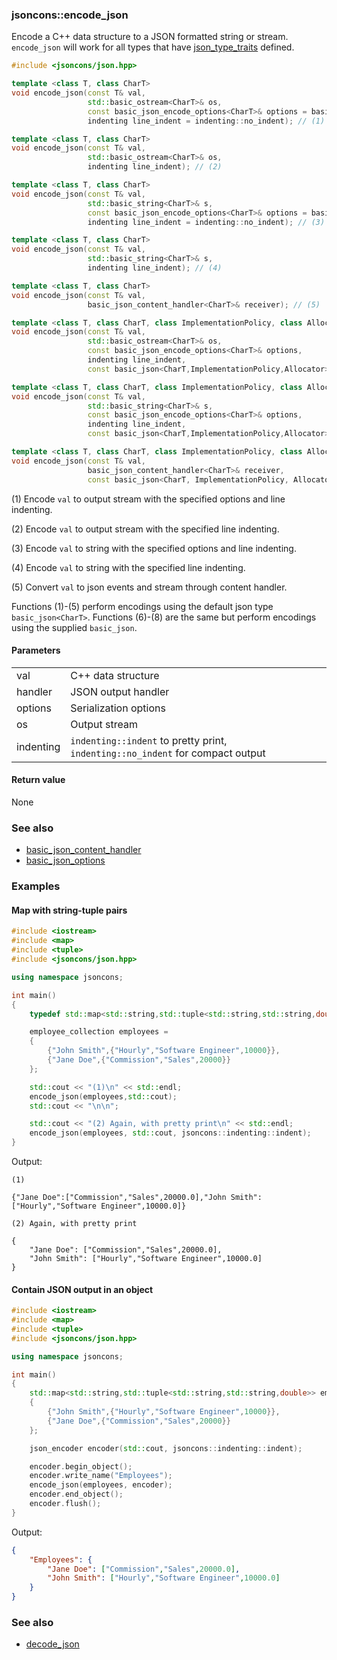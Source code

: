 ### jsoncons::encode_json

Encode a C++ data structure to a JSON formatted string or stream. `encode_json` will work for all types that
have [json_type_traits](https://github.com/danielaparker/jsoncons/blob/master/doc/ref/json_type_traits.md) defined.

```c++
#include <jsoncons/json.hpp>

template <class T, class CharT>
void encode_json(const T& val,
                 std::basic_ostream<CharT>& os, 
                 const basic_json_encode_options<CharT>& options = basic_json_encode_options<CharT>(), 
                 indenting line_indent = indenting::no_indent); // (1)

template <class T, class CharT>
void encode_json(const T& val, 
                 std::basic_ostream<CharT>& os, 
                 indenting line_indent); // (2)

template <class T, class CharT>
void encode_json(const T& val,
                 std::basic_string<CharT>& s, 
                 const basic_json_encode_options<CharT>& options = basic_json_encode_options<CharT>(), 
                 indenting line_indent = indenting::no_indent); // (3)

template <class T, class CharT>
void encode_json(const T& val, 
                 std::basic_string<CharT>& s, 
                 indenting line_indent); // (4)

template <class T, class CharT>
void encode_json(const T& val, 
                 basic_json_content_handler<CharT>& receiver); // (5)

template <class T, class CharT, class ImplementationPolicy, class Allocator>
void encode_json(const T& val,
                 std::basic_ostream<CharT>& os, 
                 const basic_json_encode_options<CharT>& options, 
                 indenting line_indent,
                 const basic_json<CharT,ImplementationPolicy,Allocator>& context_j); // (6)

template <class T, class CharT, class ImplementationPolicy, class Allocator>
void encode_json(const T& val,
                 std::basic_string<CharT>& s, 
                 const basic_json_encode_options<CharT>& options, 
                 indenting line_indent,
                 const basic_json<CharT,ImplementationPolicy,Allocator>& context_j); // (7)

template <class T, class CharT, class ImplementationPolicy, class Allocator>
void encode_json(const T& val,
                 basic_json_content_handler<CharT>& receiver,
                 const basic_json<CharT, ImplementationPolicy, Allocator>& context_j); // (8)
```

(1) Encode `val` to output stream with the specified options and line indenting.

(2) Encode `val` to output stream with the specified line indenting.

(3) Encode `val` to string with the specified options and line indenting.

(4) Encode `val` to string with the specified line indenting.

(5) Convert `val` to json events and stream through content handler.

Functions (1)-(5) perform encodings using the default json type `basic_json<CharT>`.
Functions (6)-(8) are the same but perform encodings using the supplied `basic_json`.

#### Parameters

<table>
  <tr>
    <td>val</td>
    <td>C++ data structure</td> 
  </tr>
  <tr>
    <td>handler</td>
    <td>JSON output handler</td> 
  </tr>
  <tr>
    <td>options</td>
    <td>Serialization options</td> 
  </tr>
  <tr>
    <td>os</td>
    <td>Output stream</td> 
  </tr>
  <tr>
    <td>indenting</td>
    <td><code>indenting::indent</code> to pretty print, <code>indenting::no_indent</code> for compact output</td> 
  </tr>
</table>

#### Return value

None 

### See also

- [basic_json_content_handler](basic_json_content_handler.md)
- [basic_json_options](basic_json_options.md)
    
### Examples

#### Map with string-tuple pairs

```c++
#include <iostream>
#include <map>
#include <tuple>
#include <jsoncons/json.hpp>

using namespace jsoncons;

int main()
{
    typedef std::map<std::string,std::tuple<std::string,std::string,double>> employee_collection;

    employee_collection employees = 
    { 
        {"John Smith",{"Hourly","Software Engineer",10000}},
        {"Jane Doe",{"Commission","Sales",20000}}
    };

    std::cout << "(1)\n" << std::endl; 
    encode_json(employees,std::cout);
    std::cout << "\n\n";

    std::cout << "(2) Again, with pretty print\n" << std::endl; 
    encode_json(employees, std::cout, jsoncons::indenting::indent);
}
```
Output:
```
(1)

{"Jane Doe":["Commission","Sales",20000.0],"John Smith":["Hourly","Software Engineer",10000.0]}

(2) Again, with pretty print

{
    "Jane Doe": ["Commission","Sales",20000.0],
    "John Smith": ["Hourly","Software Engineer",10000.0]
}
```
    
#### Contain JSON output in an object

```c++
#include <iostream>
#include <map>
#include <tuple>
#include <jsoncons/json.hpp>

using namespace jsoncons;

int main()
{
    std::map<std::string,std::tuple<std::string,std::string,double>> employees = 
    { 
        {"John Smith",{"Hourly","Software Engineer",10000}},
        {"Jane Doe",{"Commission","Sales",20000}}
    };

    json_encoder encoder(std::cout, jsoncons::indenting::indent); 

    encoder.begin_object();       
    encoder.write_name("Employees");       
    encode_json(employees, encoder);
    encoder.end_object();       
    encoder.flush();       
}
```
Output:
```json
{
    "Employees": {
        "Jane Doe": ["Commission","Sales",20000.0],
        "John Smith": ["Hourly","Software Engineer",10000.0]
    }
}
```

### See also

- [decode_json](decode_json.md)


